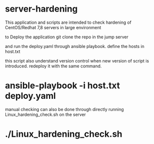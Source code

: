 # server-hardening

This application and scripts are intended to check hardening of CentOS/Redhat 7,8 servers in large environment

to Deploy the application git clone the repo in the jump server

and run the deploy.yaml through ansible playbook. define the hosts in host.txt

this script also understand version control when new version of script is introduced. redeploy it with the same command.

# ansible-playbook -i host.txt deploy.yaml

manual checking can also be done through directly running Linux_hardening_check.sh on the server

# ./Linux_hardening_check.sh
